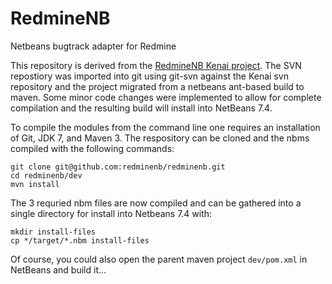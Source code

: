 RedmineNB
=========

Netbeans bugtrack adapter for Redmine

This repository is derived from the [RedmineNB Kenai project](https://kenai.com/projects/redminenb/).  The SVN repostiory was imported into git using git-svn against the Kenai svn repository and the project migrated from a netbeans ant-based build to maven.  Some minor code changes were implemented to allow for complete compilation and the resulting build will install into NetBeans 7.4.

To compile the modules from the command line one requires an installation of Git, JDK 7, and Maven 3.  The respository can be cloned and the nbms compiled with the following commands: 
```
git clone git@github.com:redminenb/redminenb.git
cd redminenb/dev
mvn install
```

The 3 requried nbm files are now compiled and can be gathered into a single directory for install into Netbeans 7.4 with:
```
mkdir install-files
cp */target/*.nbm install-files
```

Of course, you could also open the parent maven project `dev/pom.xml` in NetBeans and build it...
